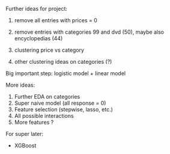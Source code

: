 Further ideas for project:

1. remove all entries with prices = 0
2. remove entries with categories 99 and dvd (50), maybe also encyclopedias (44)

3. clustering price vs category
4. other clustering ideas on categories (?)


Big important step:
logistic model + linear model


More ideas:

1. Further EDA on categories
2. Super naive model (all response = 0)
3. Feature selection (stepwise, lasso, etc.)
4. All possible interactions
5. More features ?


For super later:
- XGBoost